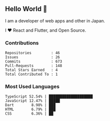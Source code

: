 ## Hello World 👋

I am a developer of web apps and other in Japan.

I ❤️ React and Flutter, and Open Source.

### Contributions

<!-- contributions start -->

    Repositories         : 46
    Issues               : 26
    Commits              : 673
    Pull-Requests        : 148
    Total Stars Earned   : 4
    Total Contributed To : 1

<!-- contributions end -->

### Most Used Languages

<!-- most-used-languages start -->

    TypeScript 52.54% | ████████████████████
    JavaScript 12.47% | █████
    Dart        8.98% | ███
    HTML        6.79% | ███
    CSS         6.36% | ██

<!-- most-used-languages end -->
